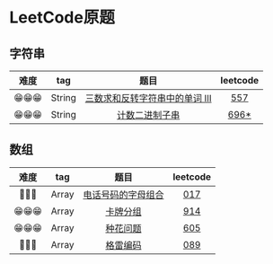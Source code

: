 # LeetCode原题

## 字符串

| 难度 | tag | 题目 | leetcode |
| :--: | :--: | :--: | :--: |
| 😁😁😁 | String | [三数求和反转字符串中的单词 III](./557_reverseWords.js) | [557](https://leetcode-cn.com/problems/reverse-words-in-a-string-iii/submissions/) |
| 😁😁😁 | String | [计数二进制子串](./696_countBinarySubstrings.js) | [696*](https://leetcode-cn.com/problems/count-binary-substrings/) |

## 数组

| 难度 | tag | 题目 | leetcode |
| :--: | :--: | :--: | :--: |
| 🤔🤔🤔 | Array | [电话号码的字母组合](./017_letterCombinations.js) | [017](https://leetcode-cn.com/problems/letter-combinations-of-a-phone-number/) |
| 😁😁😁 | Array | [卡牌分组](./914_hasGroupsSizeX.js) | [914](https://leetcode-cn.com/problems/x-of-a-kind-in-a-deck-of-cards/) |
| 😁😁😁 | Array | [种花问题](./605_canPlaceFlowers.js) | [605](https://leetcode-cn.com/problems/can-place-flowers/) |
| 🤔🤔🤔 | Array | [格雷编码](./089_grayCode.js) | [089](https://leetcode-cn.com/problems/gray-code/) |
